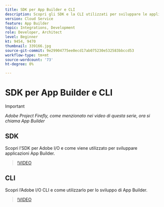 ```yaml
---
title: SDK per App Builder e CLI
description: Scopri gli SDK e la CLI utilizzati per sviluppare le applicazioni App Builder.
version: Cloud Service
feature: App Builder
topic: Integrations, Development
role: Developer, Architect
level: Beginner
kt: 9454, 9470
thumbnail: 339166.jpg
source-git-commit: 9e29904775ee0ecd17ab075230e532583bbccd53
workflow-type: tm+mt
source-wordcount: '73'
ht-degree: 0%

---
```



# SDK per App Builder e CLI

>[!IMPORTANT]
>
> _Adobe Project Firefly, come menzionato nei video di questa serie, ora si chiama App Builder_

## SDK

Scopri l’SDK per Adobe I/O e come viene utilizzato per sviluppare applicazioni App Builder.

>[!VIDEO](https://video.tv.adobe.com/v/339166/?quality=12&learn=on)

## CLI

Scopri l’Adobe I/O CLI e come utilizzarlo per lo sviluppo di App Builder.

>[!VIDEO](https://video.tv.adobe.com/v/339167/?quality=12&learn=on)
